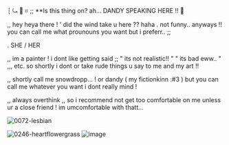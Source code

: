 ┆ ⤿ :love_letter: ⌗ ;; **Is this thing on? ah... DANDY SPEAKING HERE !! :white_flower:

,, hey heya there ! ' did the wind take u here ?? haha . not funny.. anyways !! you can call me what prounouns you want but i preferr.. ;;

. SHE / HER

,, im a painter ! i dont like getting said ;; " its not realistic!! " " its bad eww.. " ,,, etc. so shortly i dont or take rude things u say to me and my art !!

,, shortly call me snowdropp... ! or dandy ( my fictionkinn :#3 ) but you can call me whatever you want i dont really mind ! 

,, always overthink ,, so i recommend not get too comfortable on me unless ur a close friend ! im umcomfortable with thatt...

![0072-lesbian](https://github.com/user-attachments/assets/7b1a20af-7eef-4f23-b14b-491a6cdda09e)

![0246-heartflowergrass](https://github.com/user-attachments/assets/2f916154-001e-4957-8288-6a43e841bd7e)
![image](https://github.com/user-attachments/assets/251e3251-e354-4543-a119-d277524ce40b)






